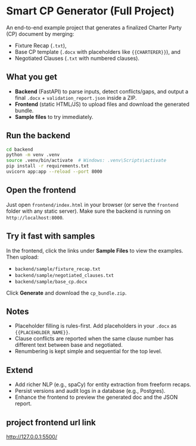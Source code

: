 # Smart CP Generator (Full Project)

An end-to-end example project that generates a finalized Charter Party (CP) document by merging:
- Fixture Recap (`.txt`),
- Base CP template (`.docx` with placeholders like `{{CHARTERER}}`), and
- Negotiated Clauses (`.txt` with numbered clauses).

## What you get
- **Backend** (FastAPI) to parse inputs, detect conflicts/gaps, and output a final `.docx` + `validation_report.json` inside a ZIP.
- **Frontend** (static HTML/JS) to upload files and download the generated bundle.
- **Sample files** to try immediately.

## Run the backend
```bash
cd backend
python -m venv .venv
source .venv/bin/activate  # Windows: .venv\Scripts\activate
pip install -r requirements.txt
uvicorn app:app --reload --port 8000
```

## Open the frontend
Just open `frontend/index.html` in your browser (or serve the `frontend` folder with any static server).
Make sure the backend is running on `http://localhost:8000`.

## Try it fast with samples
In the frontend, click the links under **Sample Files** to view the examples.
Then upload:
- `backend/sample/fixture_recap.txt`
- `backend/sample/negotiated_clauses.txt`
- `backend/sample/base_cp.docx`

Click **Generate** and download the `cp_bundle.zip`.

## Notes
- Placeholder filling is rules-first. Add placeholders in your `.docx` as `{{PLACEHOLDER_NAME}}`.
- Clause conflicts are reported when the same clause number has different text between base and negotiated.
- Renumbering is kept simple and sequential for the top level.

## Extend
- Add richer NLP (e.g., spaCy) for entity extraction from freeform recaps.
- Persist versions and audit logs in a database (e.g., Postgres).
- Enhance the frontend to preview the generated doc and the JSON report.
## project frontend url link 
http://127.0.0.1:5500/
